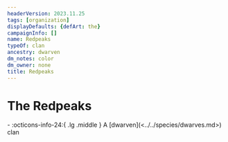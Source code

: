 ```yaml
---
headerVersion: 2023.11.25
tags: [organization]
displayDefaults: {defArt: the}
campaignInfo: []
name: Redpeaks
typeOf: clan
ancestry: dwarven
dm_notes: color
dm_owner: none
title: Redpeaks
---
```

# The Redpeaks
<div class="grid cards ext-narrow-margin ext-one-column" markdown>
-
   :octicons-info-24:{ .lg .middle } A [dwarven](<../../species/dwarves.md>) clan  
</div>


